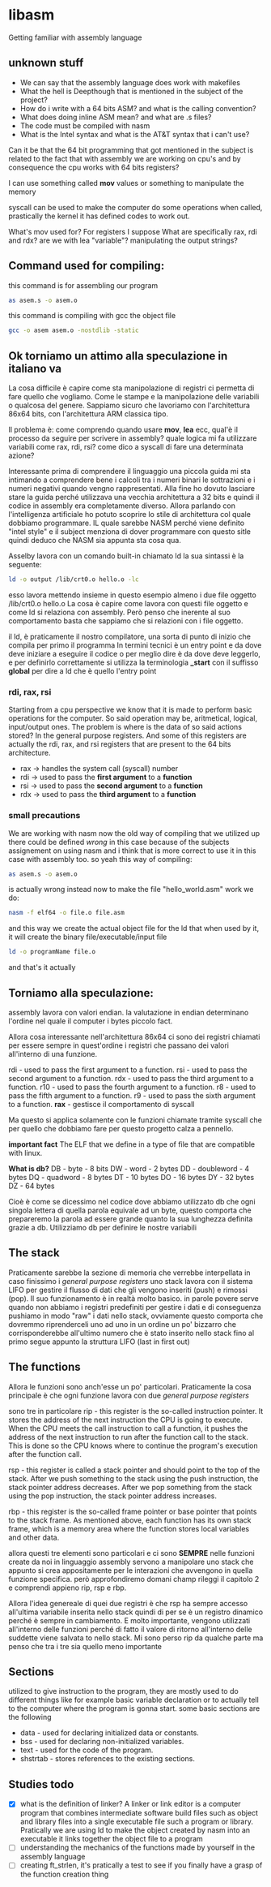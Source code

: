 # libasm
Getting familiar with assembly language

## unknown stuff
* We can say that the assembly language does work with makefiles
* What the hell is Deepthough that is mentioned in the subject of the project?
* How do i write with a 64 bits ASM? and what is the calling convention?
* What does doing inline ASM mean? and what are .s files?
* The code must be compiled with nasm
* What is the Intel syntax and what is the AT&T syntax that i can't use?

Can it be that the 64 bit programming that got mentioned in the subject is related to the fact that with assembly we are working on cpu's and by consequence the cpu works with 64 bits registers?

I can use something called **mov** values or something to manipulate the memory

syscall can be used to make the computer do some operations when called, prastically the kernel it has defined codes to work out.

What's mov used for? For registers I suppose
What are specifically rax, rdi and rdx?
are we with lea "variable"? manipulating the output strings?


## Command used for compiling:
this command is for assembling our program
```bash
as asem.s -o asem.o
```

this command is compiling with gcc the object file
```bash
gcc -o asem asem.o -nostdlib -static
```


## Ok torniamo un attimo alla speculazione in italiano va
La cosa difficile è capire come sta manipolazione di registri ci permetta di fare quello che vogliamo.
Come le stampe e la manipolazione delle variabili o qualcosa del genere.
Sappiamo sicuro che lavoriamo con l'architettura 86x64 bits, con l'architettura ARM classica tipo.

Il problema è: come comprendo quando usare **mov**, **lea** ecc, qual'è il processo da seguire per scrivere in assembly? quale logica mi fa utilizzare variabili come rax, rdi, rsi?
come dico a syscall di fare una determinata azione?

Interessante prima di comprendere il linguaggio una piccola guida mi sta intimando a comprendere bene i calcoli tra i numeri binari le sottrazioni e i numeri negativi quando vengno rappresentati.
Alla fine ho dovuto lasciare stare la guida perché utilizzava una vecchia architettura a 32 bits e quindi il codice in assembly era completamente diverso.
Allora parlando con l'intelligenza artificiale ho potuto scoprire lo stile di architettura col quale dobbiamo programmare. IL  quale sarebbe NASM perché viene definito "intel style" e il subject menziona di dover programmare con questo sitle quindi deduco che NASM sia appunta sta cosa qua.

Asselby lavora con un comando built-in chiamato ld
la sua sintassi è la seguente:

```bash
ld -o output /lib/crt0.o hello.o -lc
```
esso lavora mettendo insieme in questo esempio almeno i due file oggetto /lib/crt0.o hello.o
La cosa è capire come lavora con questi file oggetto e come ld si relaziona con assembly. Però penso che inerente al suo comportamento basta che sappiamo che si relazioni con i file oggetto.

il ld, è praticamente il nostro compilatore, una sorta di punto di inizio che compila per primo il programma
In termini tecnici è un entry point e da dove deve iniziare a eseguire il codice o per meglio dire è da dove deve leggerlo, e per definirlo correttamente si utilizza la terminologia **_start** con il suffisso **global** per dire a ld che è quello l'entry point

### rdi, rax, rsi
Starting from a cpu perspective we know that  it is made to perform basic operations for the computer.
So said operation may be, aritmetical, logical, input/output ones.
The problem is where is the data of so said actions stored? In the general purpose registers.
And some of this registers are actually the rdi, rax, and rsi registers that are present to the 64 bits architecture.
* rax -> handles the system call (syscall) number
* rdi -> used to pass the **first argument** to a **function**
* rsi -> used to pass the **second argument** to a **function**
* rdx -> used to pass the **third argument** to a **function**


### small precautions
We are working with nasm now the old way of compiling that we utilized up there could be defined *wrong* in this case because of the subjects assignement on using nasm and i think that is more correct to use it in this case with assembly too. so yeah this way of compiling:
```bash
as asem.s -o asem.o
```
is actually wrong instead now to make the file "hello_world.asm" work we do:
```bash
nasm -f elf64 -o file.o file.asm
```
and this way we create the actual object file for the ld that when used by it, it will create the binary file/executable/input file

```bash
ld -o programName file.o
```

and that's it actually

## Torniamo alla speculazione:
assembly lavora con valori endian. la valutazione in endian determinano l'ordine nel quale il computer i bytes piccolo fact.

Allora cosa interessante nell'architettura 86x64 ci sono dei registri chiamati per essere sempre in quest'ordine i registri che passano dei valori all'interno di una funzione.

rdi - used to pass the first argument to a function.
rsi - used to pass the second argument to a function.
rdx - used to pass the third argument to a function.
r10 - used to pass the fourth argument to a function.
r8 - used to pass the fifth argument to a function.
r9 - used to pass the sixth argument to a function.
**rax** - gestisce il comportamento di syscall

Ma questo si applica solamente con le funzioni chiamate tramite syscall che per quello che dobbiamo fare per questo progetto calza a pennello.

**important fact**
The ELF that we define in a type of file that are compatible with linux.

**What is db?**
DB - byte - 8 bits
DW - word - 2 bytes
DD - doubleword - 4 bytes
DQ - quadword - 8 bytes
DT - 10 bytes
DO - 16 bytes
DY - 32 bytes
DZ - 64 bytes

Cioè è come se dicessimo nel codice dove abbiamo utilizzato db che ogni singola lettera di quella parola equivale ad un byte, questo comporta che prepareremo la parola ad essere grande quanto la sua lunghezza definita grazie a db. Utilizziamo db per definire le nostre variabili


## The stack
Praticamente sarebbe la sezione di memoria che verrebbe interpellata in caso finissimo i _general purpose registers_ uno stack lavora con il sistema LIFO per gestire il flusso di dati che gli vengono inseriti (push) e rimossi (pop).
Il suo funzionamento è in realtà molto basico. in parole povere serve quando non abbiamo i registri predefiniti per gestire i dati e di conseguenza pushiamo in modo "raw" i dati nello stack, ovviamente questo comporta che dovremmo riprenderceli uno ad uno in un ordine un po' bizzarro che corrisponderebbe all'ultimo numero che è stato inserito nello stack fino al primo segue appunto la struttura LIFO (last in first out)

## The functions
Allora le funzioni sono anch'esse un po' particolari. Praticamente la cosa principale è che ogni funzione lavora con due _general purpose registers_

sono tre in particolare
rip - this register is the so-called instruction pointer. It stores the address of the next instruction the CPU is going to execute. When the CPU meets the call instruction to call a function, it pushes the address of the next instruction to run after the function call to the stack. This is done so the CPU knows where to continue the program's execution after the function call.

rsp - this register is called a stack pointer and should point to the top of the stack. After we push something to the stack using the push instruction, the stack pointer address decreases. After we pop something from the stack using the pop instruction, the stack pointer address increases.

rbp - this register is the so-called frame pointer or base pointer that points to the stack frame. As mentioned above, each function has its own stack frame, which is a memory area where the function stores local variables and other data.

allora questi tre elementi sono particolari e ci sono **SEMPRE** nelle funzioni create da noi in linguaggio assembly servono a manipolare uno stack che appunto si crea appositamente per le interazioni che avvengono in quella funzione specifica.
però approfondiremo domani champ rileggi il capitolo 2 e comprendi appieno rip, rsp e rbp.

Allora l'idea genereale di quei due registri è che rsp ha sempre accesso all'ultima variabile inserita nello stack quindi di per se è un registro dinamico perché è sempre in cambiamento.
E molto importante, vengono utilizzati all'interno delle funzioni perché di fatto il valore di ritorno all'interno delle suddette viene salvata to nello stack.
Mi sono perso rip da qualche parte ma penso che tra i tre sia quello meno importante

## Sections
utilized to give instruction to the program, they are mostly used to do different things like for example basic variable declaration or to actually tell to the computer where the program is gonna start.
some basic sections are the following

* data - used for declaring initialized data or constants.
* bss - used for declaring non-initialized variables.
* text - used for the code of the program.
* shstrtab - stores references to the existing sections.


## Studies todo

- [x] what is the definition of linker?
  A linker or link editor is a computer program that combines intermediate software build files such as object and library files into a single executable file such a program or library.
  Pratically we are using ld to make the object created by nasm into an executable it links together the object file to a program
- [ ] understanding the mechanics of the functions made by yourself in the assembly language
- [ ] creating ft_strlen, it's pratically a test to see if you finally have a grasp of the function creation thing
